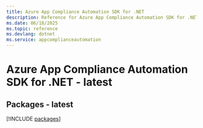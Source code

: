 ```yaml
---
title: Azure App Compliance Automation SDK for .NET
description: Reference for Azure App Compliance Automation SDK for .NET
ms.date: 06/18/2025
ms.topic: reference
ms.devlang: dotnet
ms.service: appcomplianceautomation
---
```

# Azure App Compliance Automation SDK for .NET - latest
## Packages - latest
[!INCLUDE [packages](app-compliance-automation-index.md)]